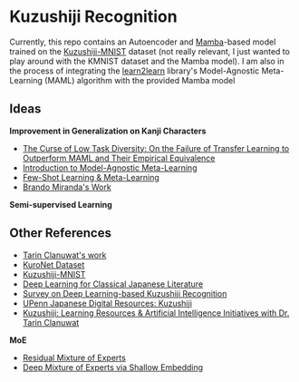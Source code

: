 # Kuzushiji Recognition

Currently, this repo contains an Autoencoder and [Mamba](https://github.com/state-spaces/mamba)-based model trained on the [Kuzushiji-MNIST](https://github.com/rois-codh/kmnist) dataset (not really relevant, I just wanted to play around with the KMNIST dataset and the Mamba model). I am also in the process of integrating the [learn2learn](https://github.com/learnables/learn2learn/) library's Model-Agnostic Meta-Learning (MAML) algorithm with the provided Mamba model

## Ideas
**Improvement in Generalization on Kanji Characters**
- [The Curse of Low Task Diversity: On the Failure of Transfer Learning to Outperform MAML and Their Empirical Equivalence](https://arxiv.org/abs/2208.01545)
- [Introduction to Model-Agnostic Meta-Learning](https://interactive-maml.github.io/)
- [Few-Shot Learning & Meta-Learning](https://www.borealisai.com/research-blogs/tutorial-2-few-shot-learning-and-meta-learning-i/)
- [Brando Miranda's Work](https://brando90.github.io/brandomiranda/publications.html)

**Semi-supervised Learning**

## Other References

- [Tarin Clanuwat's work](https://tkasasagi.github.io/)
- [KuroNet Dataset](http://codh.rois.ac.jp/char-shape/book/)
- [Kuzushiji-MNIST](https://github.com/rois-codh/kmnist)
- [Deep Learning for Classical Japanese Literature](https://arxiv.org/abs/1812.01718) 
- [Survey on Deep Learning-based Kuzushiji Recognition](https://arxiv.org/abs/2007.09637)
- [UPenn Japanese Digital Resources: Kuzushiji](https://guides.library.upenn.edu/japanesedigitalresources/kuzushiji)
- [Kuzushiji: Learning Resources & Artificial Intelligence Initiatives with Dr. Tarin Clanuwat](https://youtu.be/9hyItsOrseQ?si=gv_02JXRiSv6wP5K) 



**MoE**
- [Residual Mixture of Experts](https://arxiv.org/pdf/2204.09636.pdf)
- [Deep Mixture of Experts via Shallow Embedding](http://proceedings.mlr.press/v115/wang20d/wang20d.pdf)
